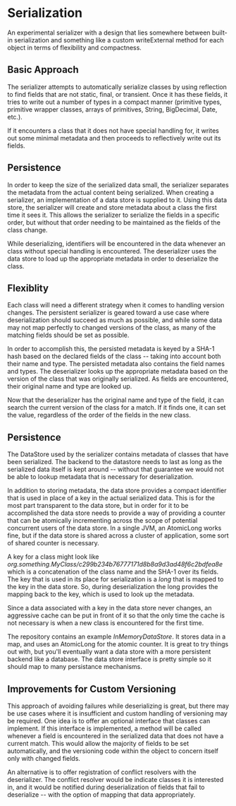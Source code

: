 Serialization
=========

An experimental serializer with a design that lies somewhere between built-in serialization and something like a custom writeExternal method for each object in terms of flexibility and compactness.

Basic Approach
----
The serializer attempts to automatically serialize classes by using reflection to find fields that are not static, final, or transient.  Once it has these fields, it tries to write out a number of types in a compact manner (primitive types, primitive wrapper classes, arrays of primitives, String, BigDecimal, Date, etc.).  

If it encounters a class that it does not have special handling for, it writes out some minimal metadata and then proceeds to reflectively write out its fields.

Persistence
----
In order to keep the size of the serialized data small, the serializer separates the metadata from the actual content being serialized.  When creating a serializer, an implementation of a data store is supplied to it.  Using this data store, the serializer will create and store metadata about a class the first time it sees it.  This allows the serializer to serialize the fields in a specific order, but without that order needing to be maintained as the fields of the class change.

While deserializing, identifiers will be encountered in the data whenever an class without special handling is encountered.  The deserializer uses the data store to load up the appropriate metadata in order to deserialize the class.

Flexiblity
----
Each class will need a different strategy when it comes to handling version changes.  The persistent serializer is geared toward a use case where deserialization should succeed as much as possible, and while some data may not map perfectly to changed versions of the class, as many of the matching fields should be set as possible.

In order to accomplish this, the persisted metadata is keyed by a SHA-1 hash based on the declared fields of the class -- taking into account both their name and type.  The persisted metadata also contains the field names and types.  The deserializer looks up the appropriate metadata based on the version of the class that was originally serialized.  As fields are encountered, their original name and type are looked up.

Now that the deserializer has the original name and type of the field, it can search the current version of the class for a match.  If it finds one, it can set the value, regardless of the order of the fields in the new class.

Persistence
----
The DataStore used by the serializer contains metadata of classes that have been serialized.  The backend to the datastore needs to last as long as the serialized data itself is kept around -- without that guarantee we would not be able to lookup metadata that is necessary for deserialization.

In addition to storing metadata, the data store provides a compact identifier that is used in place of a key in the actual serialized data.  This is for the most part transparent to the data store, but in order for it to be accomplished the data store needs to provide a way of providing a counter that can be atomically incrementing across the scope of potential concurrent users of the data store.  In a single JVM, an AtomicLong works fine, but if the data store is shared across a cluster of application, some sort of shared counter is necessary.

A key for a class might look like _org.something.MyClass/c299b234b76777171d8b8a9d3ad48f6c2bdfea8e_ which is a concatenation of the class name and the SHA-1 over its fields.  The key that is used in its place for serialization is a _long_ that is mapped to the key in the data store.  So, during deserialization the long provides the mapping back to the key, which is used to look up the metadata.

Since a data associated with a key in the data store never changes, an aggressive cache can be put in front of it so that the only time the cache is not necessary is when a new class is encountered for the first time.

The repository contains an example *InMemoryDataStore*.  It stores data in a map, and uses an AtomicLong for the atomic counter.  It is great to try things out with, but you'll eventually want a data store with a more persistent backend like a database.  The data store interface is pretty simple so it should map to many persistance mechanisms.

Improvements for Custom Versioning
----
This approach of avoiding failures while deserializing is great, but there may be use cases where it is insufficient and custom handling of versioning may be required.  One idea is to offer an optional interface that classes can implement.  If this interface is implemented, a method will be called whenever a field is encountered in the serialized data that does not have a current match.  This would allow the majority of fields to be set automatically, and the versioning code within the object to concern itself only with changed fields.  

An alternative is to offer registration of conflict resolvers with the deserializer.  The conflict resolver would be indicate classes it is interested in, and it would be notified during deserialization of fields that fail to deserialize -- with the option of mapping that data appropriately.
